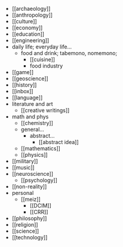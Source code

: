 - [[archaeology]]
- [[anthropology]]
- [[culture]]
- [[economy]]
- [[education]]
- [[engineering]]
- daily life; everyday life...
    - food and drink; tabemono, nomemono;
        - [[cuisine]]
        - food industry
- [[game]]
- [[geoscience]]
- [[history]]
- [[inbox]]
- [[language]]
- literature and art
    - [[creative writings]]
- math and phys
    - [[chemistry]]
    - general...
        - abstract...
            - [[abstract idea]]
    - [[mathematics]]
    - [[physics]]
- [[military]]
- [[music]]
- [[neuroscience]]
    - [[psychology]]
- [[non-reality]]
- personal
    - [[meiz]]
        - [[DCIM]]
        - [[CRR]]
- [[philosophy]]
- [[religion]]
- [[science]]
- [[technology]]
